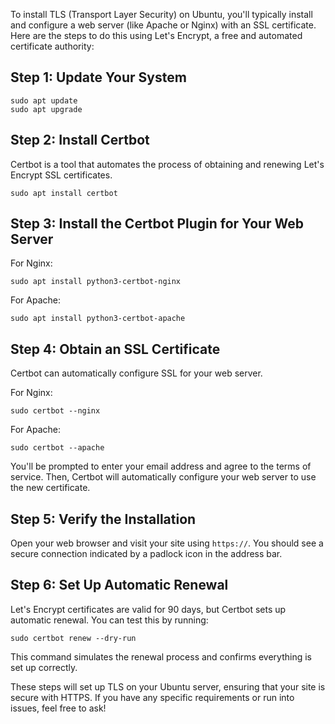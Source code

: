 To install TLS (Transport Layer Security) on Ubuntu, you'll typically install and configure a web server (like Apache or Nginx) with an SSL certificate. Here are the steps to do this using Let's Encrypt, a free and automated certificate authority:

## Step 1: Update Your System

```plaintext
sudo apt update
sudo apt upgrade
```

## Step 2: Install Certbot

Certbot is a tool that automates the process of obtaining and renewing Let's Encrypt SSL certificates.

```plaintext
sudo apt install certbot
```

## Step 3: Install the Certbot Plugin for Your Web Server

For Nginx:

```plaintext
sudo apt install python3-certbot-nginx
```

For Apache:

```plaintext
sudo apt install python3-certbot-apache
```

## Step 4: Obtain an SSL Certificate

Certbot can automatically configure SSL for your web server.

For Nginx:

```plaintext
sudo certbot --nginx
```

For Apache:

```plaintext
sudo certbot --apache
```

You'll be prompted to enter your email address and agree to the terms of service. Then, Certbot will automatically configure your web server to use the new certificate.

## Step 5: Verify the Installation

Open your web browser and visit your site using `https://`. You should see a secure connection indicated by a padlock icon in the address bar.

## Step 6: Set Up Automatic Renewal

Let's Encrypt certificates are valid for 90 days, but Certbot sets up automatic renewal. You can test this by running:

```plaintext
sudo certbot renew --dry-run
```

This command simulates the renewal process and confirms everything is set up correctly.

These steps will set up TLS on your Ubuntu server, ensuring that your site is secure with HTTPS. If you have any specific requirements or run into issues, feel free to ask!